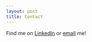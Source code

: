 ```yaml
---
layout: post
title: Contact
---
```

<a name="contact"></a>
Find me on [LinkedIn](https://www.linkedin.com/in/randy-nolden-86096323/) or <a aria-label="Send email" href="mailto:rnolden3@gmail.com">email</a> me!

